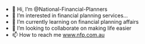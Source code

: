 - 👋 Hi, I’m @National-Financial-Planners
- 👀 I’m interested in financial planning services...
- 🌱 I’m currently learning  on financial planning affairs
- 💞️ I’m looking to collaborate on making life easier
- 📫 How to reach me www.nfp.com.au

<!---
National-Financial-Planners/National-Financial-Planners is a ✨ special ✨ repository because its `README.md` (this file) appears on your GitHub profile.
You can click the Preview link to take a look at your changes.
--->
